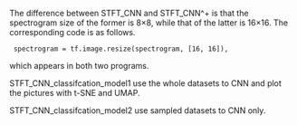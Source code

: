 The difference between STFT_CNN and STFT_CNN^+ is that the spectrogram size of the former is 8×8, while that of the latter is 16×16. The corresponding code is as follows. 
 ```
  spectrogram = tf.image.resize(spectrogram, [16, 16]), 
  ```
which appears in both two programs. 

STFT_CNN_classifcation_model1 use the whole datasets to CNN and plot the pictures with t-SNE and UMAP. 

STFT_CNN_classifcation_model2 use sampled datasets to CNN only. 

